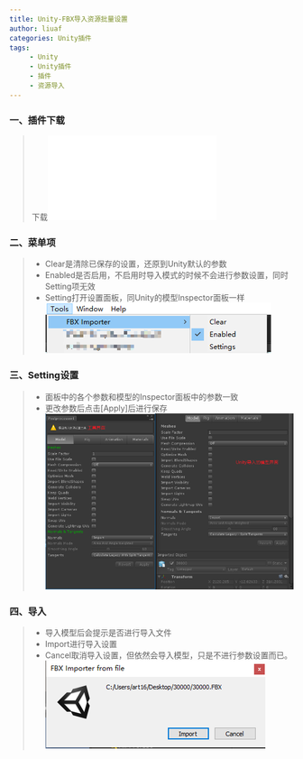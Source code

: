 ```yaml
---
title: Unity-FBX导入资源批量设置
author: liuaf
categories: Unity插件
tags:
     - Unity
     - Unity插件
     - 插件
     - 资源导入
---
```


### 一、插件下载
> 下载![插件地址](/download/FbxImporter.dll)

<!--more-->

### 二、菜单项
> + Clear是清除已保存的设置，还原到Unity默认的参数
> + Enabled是否启用，不启用时导入模式的时候不会进行参数设置，同时Setting项无效
> + Setting打开设置面板，同Unity的模型Inspector面板一样
![如图](/img/FbxImporter/Snipaste_2018-04-28_16-14-41.png)

### 三、Setting设置
> + 面板中的各个参数和模型的Inspector面板中的参数一致
> + 更改参数后点击[Apply]后进行保存
![如图](/img/FbxImporter/Snipaste_2018-04-28_16-13-53.png)

### 四、导入
> + 导入模型后会提示是否进行导入文件
> + Import进行导入设置
> + Cancel取消导入设置，但依然会导入模型，只是不进行参数设置而已。
![如图](/img/FbxImporter/Snipaste_2018-04-28_16-22-22.png)